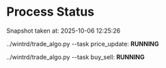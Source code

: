 # Process Status

Snapshot taken at: 2025-10-06 12:25:26

../wintrd/trade_algo.py --task price_update: **RUNNING**

../wintrd/trade_algo.py --task buy_sell: **RUNNING**


